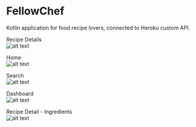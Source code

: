 # FellowChef
 Kotlin application for food recipe lovers, connected to Heroku custom API. 
 
 Recipe Details\
 ![alt text](https://github.com/alfredbwong/FellowChef/blob/main/app/src/main/res/drawable-v24/fc_2.PNG)
 
 Home\
 ![alt text](https://github.com/alfredbwong/FellowChef/blob/main/app/src/main/res/drawable-v24/fc_1.PNG)
 
 Search\
 ![alt text](https://github.com/alfredbwong/FellowChef/blob/main/app/src/main/res/drawable-v24/fc_3.PNG)
 
 Dashboard\
 ![alt text](https://github.com/alfredbwong/FellowChef/blob/main/app/src/main/res/drawable-v24/fc_4.PNG)
 
 Recipe Detail - Ingredients\
 ![alt text](https://github.com/alfredbwong/FellowChef/blob/main/app/src/main/res/drawable-v24/fc_5.PNG)
